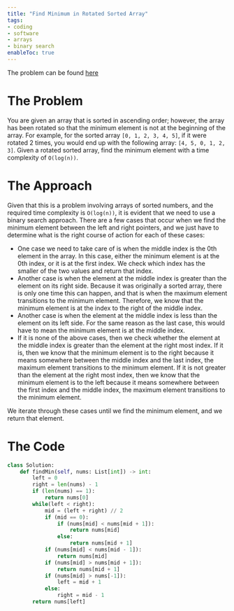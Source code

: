 ```yaml
---
title: "Find Minimum in Rotated Sorted Array"
tags:
- coding
- software
- arrays
- binary search
enableToc: true
---
```

The problem can be found [here](https://leetcode.com/problems/find-minimum-in-rotated-sorted-array/description/)

# The Problem
You are given an array that is sorted in ascending order; however, the array has been rotated  so that the minimum element is not at the beginning of the array. For example, for the sorted array `[0, 1, 2, 3, 4, 5]`, if it were rotated 2 times, you would end up with the following array: `[4, 5, 0, 1, 2, 3]`. Given a rotated sorted array, find the minimum element with a time complexity of `O(log(n))`.

# The Approach
Given that this is a problem involving arrays of sorted numbers, and the required time complexity is `O(log(n))`, it is evident that we need to use a binary search approach. There are a few cases that occur when we find the minimum element between the left and right pointers, and we just have to determine what is the right course of action for each of these cases:
- One case we need to take care of is when the middle index is the 0th element in the array. In this case, either the minimum element is at the 0th index, or it is at the first index. We check which index has the smaller of the two values and return that index.
- Another case is when the element at the middle index is greater than the element on its right side. Because it was originally a sorted array, there is only one time this can happen, and that is when the maximum element transitions to the minimum element. Therefore, we know that the minimum element is at the index to the right of the middle index.
- Another case is when the element at the middle index is less than the element on its left side. For the same reason as the last case, this would have to mean the minimum element is at the middle index.
- If it is none of the above cases, then we check whether the element at the middle index is greater than the element at the right most index. If it is, then we know that the minimum element is to the right because it means somewhere between the middle index and the last index, the maximum element transitions to the minimum element. If it is not greater than the element at the right most index, then we know that the minimum element is to the left because it means somewhere between the first index and the middle index, the maximum element transitions to the minimum element.

We iterate through these cases until we find the minimum element, and we return that element.

# The Code
```python
class Solution:
    def findMin(self, nums: List[int]) -> int:
        left = 0
        right = len(nums) - 1
        if (len(nums) == 1):
            return nums[0]
        while(left < right):
            mid = (left + right) // 2
            if (mid == 0):
                if (nums[mid] < nums[mid + 1]):
                    return nums[mid]
                else:
                    return nums[mid + 1]
            if (nums[mid] < nums[mid - 1]):
                return nums[mid]
            if (nums[mid] > nums[mid + 1]):
                return nums[mid + 1]
            if (nums[mid] > nums[-1]):
                left = mid + 1
            else:
                right = mid - 1
        return nums[left]
```